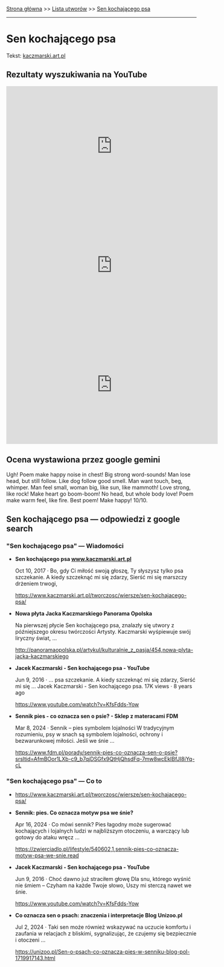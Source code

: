 [Strona główna](../index.md) >> [Lista utworów](../list.md) >> [Sen kochającego psa](542.md)

---

# Sen kochającego psa

Tekst: [kaczmarski.art.pl](https://www.kaczmarski.art.pl/tworczosc/wiersze/sen-kochajacego-psa/)

## Rezultaty wyszukiwania na YouTube

<iframe width="560" height="315" src="https://www.youtube.com/embed/KfsFdds-Yow?si=IdontcarewhotheIRSsendsImnotpayingtaxes" title="YouTube video player" frameborder="0" allow="accelerometer; autoplay; clipboard-write; encrypted-media; gyroscope; picture-in-picture; web-share" referrerpolicy="strict-origin-when-cross-origin" allowfullscreen></iframe>

<iframe width="560" height="315" src="https://www.youtube.com/embed/pOJJFno50vM?si=IdontcarewhotheIRSsendsImnotpayingtaxes" title="YouTube video player" frameborder="0" allow="accelerometer; autoplay; clipboard-write; encrypted-media; gyroscope; picture-in-picture; web-share" referrerpolicy="strict-origin-when-cross-origin" allowfullscreen></iframe>

<iframe width="560" height="315" src="https://www.youtube.com/embed/AbLDb_D2f8M?si=IdontcarewhotheIRSsendsImnotpayingtaxes" title="YouTube video player" frameborder="0" allow="accelerometer; autoplay; clipboard-write; encrypted-media; gyroscope; picture-in-picture; web-share" referrerpolicy="strict-origin-when-cross-origin" allowfullscreen></iframe>

## Ocena wystawiona przez google gemini

Ugh! Poem make happy noise in chest! Big strong word-sounds! Man lose head, but still follow. Like dog follow good smell. Man want touch, beg, whimper. Man feel small, woman big, like sun, like mammoth! Love strong, like rock! Make heart go boom-boom! No head, but whole body love! Poem make warm feel, like fire. Best poem! Make happy! 10/10.


## Sen kochającego psa — odpowiedzi z google search

### "Sen kochającego psa" — Wiadomości

- **Sen kochającego psa www.kaczmarski.art.pl**

    Oct 10, 2017  ·  Bo, gdy Ci miłość swoją głoszę, Ty słyszysz tylko psa szczekanie. A kiedy szczeknąć mi się zdarzy, Sierść mi się marszczy drżeniem trwogi, 

   <https://www.kaczmarski.art.pl/tworczosc/wiersze/sen-kochajacego-psa/>
- **Nowa płyta Jacka Kaczmarskiego  Panorama Opolska**

    Na pierwszej płycie Sen kochającego psa, znalazły się utwory z późniejszego okresu twórczości Artysty. Kaczmarski wyśpiewuje swój liryczny świat, ... 

   <http://panoramaopolska.pl/artykul/kulturalnie_z_pasja/454,nowa-plyta-jacka-kaczmarskiego>
- **Jacek Kaczmarski - Sen kochającego psa - YouTube**

    Jun 9, 2016  ·  ... psa szczekanie. A kiedy szczeknąć mi się zdarzy, Sierść mi się ... Jacek Kaczmarski - Sen kochającego psa. 17K views · 8 years ago 

   <https://www.youtube.com/watch?v=KfsFdds-Yow>
- **Sennik pies - co oznacza sen o psie? - Sklep z materacami FDM**

    Mar 8, 2024  ·  Sennik – pies symbolem lojalności   W tradycyjnym rozumieniu, psy w snach są symbolem lojalności, ochrony i bezwarunkowej miłości. Jeśli we śnie ... 

   <https://www.fdm.pl/porady/sennik-pies-co-oznacza-sen-o-psie?srsltid=AfmBOor1LXb-c9_b7qjDSGfx9QtHjQhsdFq-7mw8wcEkIBfJI8iYq-cL>

### "Sen kochającego psa" — Co to

- <https://www.kaczmarski.art.pl/tworczosc/wiersze/sen-kochajacego-psa/>
- **Sennik: pies. Co oznacza motyw psa we śnie?**

    Apr 16, 2024  ·  Co mówi sennik? Pies łagodny może sugerować kochających i lojalnych ludzi w najbliższym otoczeniu, a warczący lub gotowy do ataku wręcz ... 

   <https://zwierciadlo.pl/lifestyle/540602,1,sennik-pies-co-oznacza-motyw-psa-we-snie.read>
- **Jacek Kaczmarski - Sen kochającego psa - YouTube**

    Jun 9, 2016  ·  Choć dawno już straciłem głowę Dla snu, którego wyśnić nie śmiem – Czyham na każde Twoje słowo, Uszy mi sterczą nawet we śnie. 

   <https://www.youtube.com/watch?v=KfsFdds-Yow>
- **Co oznacza sen o psach: znaczenia i interpretacje  Blog Unizoo.pl**

    Jul 2, 2024  ·  Taki sen może również wskazywać na uczucie komfortu i zaufania w relacjach z bliskimi, sygnalizując, że czujemy się bezpiecznie i otoczeni ... 

   <https://unizoo.pl/Sen-o-psach-co-oznacza-pies-w-senniku-blog-pol-1719917143.html>

